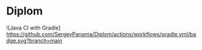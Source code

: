 # Diplom
![Java CI with Gradle] https://github.com/SergeyPanama/Diplom/actions/workflows/gradle.yml/badge.svg?branch=main

